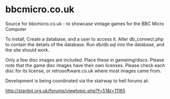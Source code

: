 # bbcmicro.co.uk
Source for bbcmicro.co.uk - to showcase vintage games for the BBC Micro Computer

To install, Create a database, and a user to access it.
Alter db_connect.php to contain the details of the database.
Run db/db.sql into the database, and the site should work.

Only a few disc images are included. Place these in gameimg/discs.
Please note that the game disc images have their own licenses. 
Please check each disc for its license, or retrosoftware.co.uk where most
images came from.

Development is being coordinated via the stairway to hell forums at:

http://stardot.org.uk/forums/viewtopic.php?f=51&t=11165

